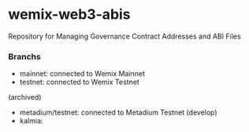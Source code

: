 # wemix-web3-abis

Repository for Managing Governance Contract Addresses and ABI Files

### Branchs

- mainnet: connected to Wemix Mainnet
- testnet: connected to Wemix Testnet

(archived)

- metadium/testnet: connected to Metadium Testnet (develop)
- kalmia:
